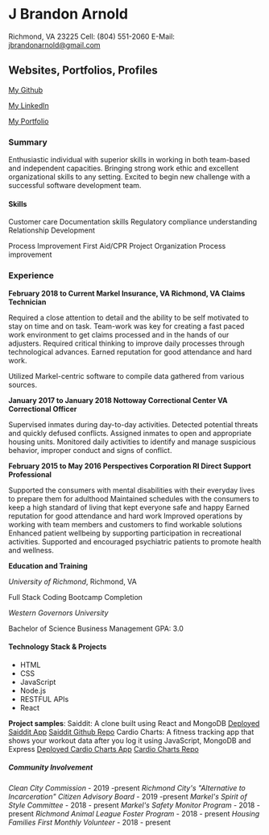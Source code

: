# J Brandon Arnold

Richmond, VA 23225
Cell: (804) 551-2060
E-Mail: jbrandonarnold@gmail.com

## Websites, Portfolios, Profiles

[My Github](https://github.com/jbrandona119)

[My LinkedIn](https://www.linkedin.com/in/james-brandon-arnold-46b1a964/)

[My Portfolio](https://jbrandona119.github.io/updated-portfolio/)

### Summary

Enthusiastic individual with superior skills in working in both team-based and independent capacities. Bringing strong work ethic and excellent organizational skills to any setting. Excited to begin new challenge with a successful software development team.

#### Skills

Customer care
Documentation skills
Regulatory compliance understanding
Relationship Development

Process Improvement
First Aid/CPR
Project Organization
Process improvement

### Experience

**February 2018 to Current
Markel Insurance, VA Richmond, VA
Claims Technician**

Required a close attention to detail and the ability to be self motivated to stay on time and on task.
Team-work was key for creating a fast paced work environment to get claims processed and in the hands of our adjusters.
Required critical thinking to improve daily processes through technological advances.
Earned reputation for good attendance and hard work.

Utilized Markel-centric software to compile data gathered from various sources.

**January 2017 to January 2018
Nottoway Correctional Center VA
Correctional Officer**

Supervised inmates during day-to-day activities.
Detected potential threats and quickly defused conflicts.
Assigned inmates to open and appropriate housing units.
Monitored daily activities to identify and manage suspicious behavior, improper conduct and signs of conflict.

**February 2015 to May 2016
Perspectives Corporation RI
Direct Support Professional**

Supported the consumers with mental disabilities with their everyday lives to prepare them for adulthood
Maintained schedules with the consumers to keep a high standard of living that kept everyone safe and happy
Earned reputation for good attendance and hard work
Improved operations by working with team members and customers to find workable solutions
Enhanced patient wellbeing by supporting participation in recreational activities.
Supported and encouraged psychiatric patients to promote health and wellness.

**Education and Training**

_University of Richmond_, Richmond, VA

Full Stack Coding Bootcamp Completion

_Western Governors University_

Bachelor of Science Business Management
GPA: 3.0

#### Technology Stack & Projects

- HTML
- CSS
- JavaScript
- Node.js
- RESTFUL APIs
- React

**Project samples**:
Saiddit: A clone built using React and MongoDB
[Deployed Saiddit App](https://saiddit-app.herokuapp.com/)
[Saiddit Github Repo](https://github.com/Z-Camp/Final-Project-First/)
Cardio Charts: A fitness tracking app that shows your workout data after you log it using JavaScript, MongoDB and Express
[Deployed Cardio Charts App](https://safe-sea-39049.herokuapp.com/)
[Cardio Charts Repo](https://github.com/Z-Camp/Project-2)

##### Community Involvement

_Clean City Commission_ - 2019 -present
_Richmond City's "Alternative to Incarceration" Citizen Advisory Board_ - 2019 -present
_Markel's Spirit of Style Committee_ - 2018 - present
_Markel's Safety Monitor Program_ - 2018 - present
_Richmond Animal League Foster Program_ - 2018 - present
_Housing Families First Monthly Volunteer_ - 2018 - present
